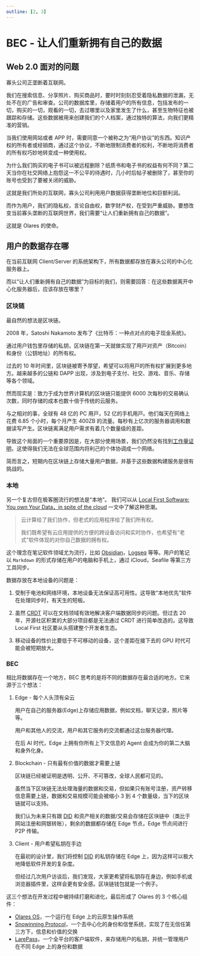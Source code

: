 ```yaml
---
outline: [2, 3]
---
```


# BEC - 让人们重新拥有自己的数据

## Web 2.0 面对的问题

寡头公司正垄断着互联网。

我们在搜索信息、分享照片、购买商品时，要时时刻刻忍受着隐私数据的泄漏，无处不在的广告和审查。公司的数据库里，存储着用户的所有信息，包括发布的一切，购买的一切，观看的一切，去过哪里以及家里发生了什么，甚至生物特征也被跟踪和存储。这些数据被用来创建我们的个人档案，通过独特的算法，向我们更精准的营销。

当我们使用网站或者 APP 时，需要同意一个被称之为“用户协议”的东西。知识产权的所有者或经销商，通过这个协议，不断地限制消费者的权利，不断地将消费者的所有权巧妙地转变成一种使用权。

为什么我们购买的电子书可以被远程删除？纸质书和电子书的权益有何不同？第二天当你在社交网络上抱怨这一不公平的待遇时，几小时后帖子被删除了，甚至你的账号也受到了要被关闭的威胁。

这就是我们所处的互联网，寡头公司利用用户数据获得垄断地位和巨额利润。

而作为用户，我们的隐私权，言论自由权，数字财产权，在受到严重威胁。要想改变当前寡头垄断的互联网世界，我们需要“让人们重新拥有自己的数据”。

这就是 Olares 的使命。

## 用户的数据存在哪

在当前互联网 Client/Server 的系统架构下，所有数据都存放在寡头公司的中⼼化服务器上。

而以“让人们重新拥有自己的数据”为目标的我们，则需要回答：在这些数据离开中心化服务器后，应该存放在哪里？

### 区块链

最自然的想法是区块链。

2008 年，Satoshi Nakamoto 发布了《⽐特币：⼀种点对点的电⼦现⾦系统》。

通过用户钱包里存储的私钥，区块链在第一天就做实现了⽤⼾对资产（Bitcoin）和⾝份（公钥地址）的所有权。

过去的 10 年时间⾥，区块链被寄予厚望，希望可以将⽤⼾的所有权扩展到更多地方。越来越多的公链和 DAPP 出现，涉及到电⼦⽀付、社交、游戏、⾳乐、存储等各个领域。

然而现实是：致力于成为世界计算机的区块链只能提供 6000 次每秒的交易确认次数，同时存储的成本也数十倍于传统的云服务。

与之相对的事，全球有 48 亿的 PC ⽤⼾，52 亿的⼿机⽤⼾。他们每天在⽹络上花费 6.85 个⼩时，每个⽉产⽣ 400ZB 的流量。每秒有上亿次的服务器调用和数据读写产生。区块链离满足用户需求有着几个数量级的差距。

导致这个局面的一个重要原因是，在大部分使用场景，我们仍然没有找到[工作量证明](./faq.md#什么是工作量证明)，这使得我们无法在全球范围内将利己的个体协调成一个网络。

简而言之，短期内在区块链上存储大量用户数据，并基于这些数据构建服务是很有挑战的。

### 本地

另一个复古但在极客圈流行的想法是“本地”。 我们可以从 [Local First Software: You own Your Data，in spite of the cloud](https://martin.kleppmann.com/papers/local-first.pdf) 一文中了解这种思潮。

> 云计算给了我们协作，但老式的应用程序给了我们所有权。
>
> 我们既希望有云应用提供的方便的跨设备访问和实时协作，也希望有“老式”软件体现的对你自己数据的拥有权。

这个理念在笔记软件领域尤为流行，比如 [Obsidian](https://obsidian.md/)，[Logseq](https://logseq.com/) 等等。用户的笔记以 `Markdown` 的形式存储在用户的电脑和手机上，通过 iCloud，Seafile 等第三方工具同步。

数据存放在本地设备的问题是：

1. 受制于电池和网络环境，本地设备无法保证高可用性。这导致“本地优先”软件在处理同步时，有天生的短板。

2. 虽然 [CRDT](https://en.wikipedia.org/wiki/Conflict-free_replicated_data_type) 可以在文档领域有效地解决客户端数据同步的问题。但过去 20 年，开源社区积累的大部分项目都是无法通过 CRDT 进行简单改造的。这导致 Local First 社区要从头搭建整个开发者生态。

3. 移动设备的性价比要低于不可移动的设备，这个差距在接下去的 GPU 时代可能会被短期放大。

### BEC

相比将数据存在一个地方，BEC 思考的是将不同的数据存在最合适的地方。它来源于三个想法：

1. Edge - 每个人头顶有朵云

   用户在自己的服务器(Edge)上存储应用数据，例如文档，聊天记录，照片等等。

   用户和其他人的交流，用户和其它服务的交流都通过这台服务器代理。

   在后 AI 时代，Edge 上拥有你所有上下文信息的 Agent 会成为你的第二大脑和身外化身。

2. Blockchain - 只有最有价值的数据才需要上链

   区块链已经被证明是透明、公开、不可篡改，全球人民都可见的。

   虽然当下区块链无法处理海量的数据和交易，但如果只有账号注册，资产转移信息需要上链，数据和交易规模可能会被缩小 3 到 4 个数量级，当下的区块链就可以支持。

   我们认为未来只有跟 [DID](../../developer/contribute/snowinning/concepts.md#去中心化标识符-did) 和资产相关的数据/交易会存储在区块链中（类比于网站注册和网银转账），剩余的数据都存储在 Edge 节点，Edge 节点间进行 P2P 传输。

3. Client - 用户希望私钥在手边

   在最初的设计里，我们将控制 [DID](../../developer/contribute/snowinning/concepts.md#去中心化标识符-did) 的私钥存储在 Edge 上，因为这样可以极大地降低软件开发的复杂度。

   但经过几次用户访谈后，我们发现，大家更希望将私钥存在身边，例如手机或浏览器插件里，这样会更有安全感。区块链钱包就是一个例子。

这三个想法在开发过程中被持续打磨和进化，最后形成了 Olares 的 3 个核心组件：

- [Olares OS](../olares/overview.md)，一个运行在 Edge 上的云原生操作系统
- [Snowinning Protocol](../../developer/contribute/snowinning/overview.md)，一个去中心化的身份和信誉系统，实现了在无信任第三方下，信息和价值的交换
- [LarePass](../../how-to/larepass/overview.md)，一个全平台的客户端软件，来存储用户的私钥，并统一管理用户在不同 Edge 上的身份和数据
